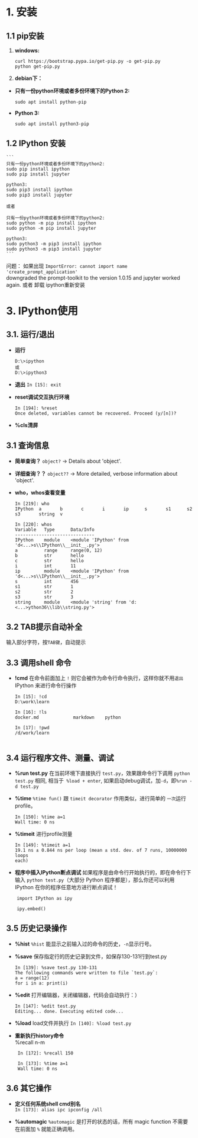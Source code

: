# 1. 安装  
## 1.1 pip安装  

1. **windows:**  
    ```
    curl https://bootstrap.pypa.io/get-pip.py -o get-pip.py  
    python get-pip.py  
    ```  
3. **debian下：**  
+ **只有一份python环境或者多份环境下的Python 2:**  
    ```
    sudo apt install python-pip  
    ```  
+ **Python 3:**  
    ```
    sudo apt install python3-pip  
    ```
  
## 1.2 IPython 安装 
    ```
    只有一份python环境或者多份环境下的python2:
    sudo pip install ipython
    sudo pip install jupyter
    
    python3:
    sudo pip3 install ipython  
    sudo pip3 install jupyter 
    
    或者
    
    只有一份python环境或者多份环境下的python2:
    sudo python -m pip install ipython  
    sudo python -m pip install jupyter
    
    python3:
    sudo python3 -m pip3 install ipython  
    sudo python3 -m pip3 install jupyter
    ```
问题：
如果出现  `ImportError: cannot import name 'create_prompt_application'`  
downgraded the prompt-toolkit to the version 1.0.15 and jupyter worked again.
或者 卸载 ipython重新安装

 
# 3. **IPython使用**  
## 3.1. **运行/退出**  
 - **运行**
	```
	D:\>ipython
	或
	D:\>ipython3
	```
 - **退出**
	`In [15]: exit`

  - **reset调试交互执行环境**  
    ```	  
    In [194]: %reset
    Once deleted, variables cannot be recovered. Proceed (y/[n])?
    ```
- **%cls清屏**  

## 3.1 **查询信息** 
 - **简单查询？**
 `object?`   -> Details about 'object'.

 - **详细查询？？**
`object??`  -> More detailed, verbose information about 'object'.

 - **who，whos查看变量**
    ```
    In [219]: who
    IPython  a       b       c       i       ip      s       s1      s2
    s3       string  v

    In [220]: whos
    Variable   Type      Data/Info
    ------------------------------
    IPython    module    <module 'IPython' from 'd<...>s\\IPython\\__init__.py'>
    a          range     range(0, 12)
    b          str       hello
    c          str       hello
    i          int       11 
    ip         module    <module 'IPython' from 'd<...>s\\IPython\\__init__.py'>
    s          int       456
    s1         str       1
    s2         str       2
    s3         str       3
    string     module    <module 'string' from 'd:<...>ython36\\lib\\string.py'>
   ```
 
## 3.2 **TAB提示自动补全**
 输入部分字符，按`TAB键`，自动提示
 
## 3.3 **调用shell 命令**
 - **!cmd**
 在命令前面加上 `!` 则它会被作为命令行命令执行，这样你就不用`退出` IPython 来进行命令行操作
    ```
    In [15]: !cd
    D:\work\learn
    
    In [16]: !ls
    docker.md             markdown    python             
    
    In [17]: !pwd
    /d/work/learn


    ```
## 3.4 **运行程序文件、测量、调试**   
 - **%run test.py**
在当前环境下直接执行 `test.py`，效果跟命令行下调用 `python test.py` 相同, 相当于` %load + enter`, 如果启动debug调试，加`-d`，即`%run -d test.py`

 - **%time**
`%time fun()` 跟 `timeit decorator` 作用类似，进行简单的 `一次`运行profile。
      ```
    In [150]: %time a=1
    Wall time: 0 ns   
   ```
   
 - **%timeit** 
 进行profile测量
   ```
   In [149]: %timeit a=1
   19.1 ns ± 0.844 ns per loop (mean ± std. dev. of 7 runs, 10000000 loops
   each)
   ```
   
  - **程序中插入IPython断点调试**
   如果程序是由命令行开始执行的，即在命令行下输入 `python test.py`（大部分 Python 程序都是），那么你还可以利用 IPython 在你的程序任意地方进行断点调试！
```   
    import IPython as ipy
    
    ipy.embed()
```
## 3.5 **历史记录操作**    
 - **%hist**
 `%hist` 能显示之前输入过的命令的历史，`-n`显示行号。
 
 - **%save**
保存指定行的历史记录到文件，如保存130-131行到test.py
     ```
    In [139]: %save test.py 130-131
    The following commands were written to file `test.py`:
    a = range(12)
    for i in a: print(i)
   ```

 - **%edit** 
     打开编辑器，关闭编辑器，代码会自动执行：）
     ```
     In [147]: %edit test.py
     Editing... done. Executing edited code...
   ```
   
  - **%load**
load文件并执行
`In [140]: %load test.py`
     
 - **重新执行history命令**  
%recall n-m  
    ```
     In [172]: %recall 150

     In [173]: %time a=1
     Wall time: 0 ns
   ```  

 ## 3.6 **其它操作**    

 - **定义任何系统shell cmd别名**  
`In [173]: alias ipc ipconfig /all ` 

 - **%automagic**
`%automagic` 是打开的状态的话，所有 magic function 不需要在前面加 `%` 就能正确调用。
           

  

  

  
 


<!--stackedit_data:
eyJoaXN0b3J5IjpbMTk4NjY2NjM5Nl19
-->
